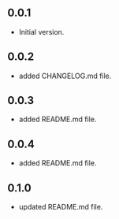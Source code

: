 ## 0.0.1

- Initial version.

## 0.0.2

- added CHANGELOG.md file.

## 0.0.3

- added README.md file.

## 0.0.4

- added README.md file.

## 0.1.0

- updated README.md file.
